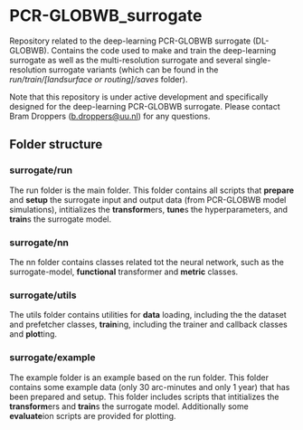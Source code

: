 # PCR-GLOBWB_surrogate
Repository related to the deep-learning PCR-GLOBWB surrogate (DL-GLOBWB). Contains the code used to make and train the deep-learning surrogate as well as the multi-resolution surrogate and several single-resolution surrogate variants (which can be found in the *run/train/[landsurface or routing]/saves* folder).

Note that this repository is under active development and specifically designed for the deep-learning PCR-GLOBWB surrogate. Please contact Bram Droppers (b.droppers@uu.nl) for any questions.

## Folder structure
### surrogate/run
The run folder is the main folder. This folder contains all scripts that **prepare** and **setup** the surrogate input and output data (from PCR-GLOBWB model simulations), intitializes the **transform**ers, **tune**s the hyperparameters, and **train**s the surrogate model.

### surrogate/nn
The nn folder contains classes related tot the neural network, such as the surrogate-model, **functional** transformer and **metric** classes.

### surrogate/utils
The utils folder contains utilities for **data** loading, including the the dataset and prefetcher classes, **train**ing, including the trainer and callback classes and **plot**ting.

### surrogate/example
The example folder is an example based on the run folder. This folder contains some example data (only 30 arc-minutes and only 1 year) that has been prepared and setup. This folder includes scripts that intitializes the **transform**ers and **train**s the surrogate model. Additionally some **evaluate**ion scripts are provided for plotting.
